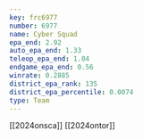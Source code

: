 ```yaml
---
key: frc6977
number: 6977
name: Cyber Squad
epa_end: 2.92
auto_epa_end: 1.33
teleop_epa_end: 1.04
endgame_epa_end: 0.56
winrate: 0.2885
district_epa_rank: 135
district_epa_percentile: 0.0074
type: Team
---
```

[[2024onsca]]
[[2024ontor]]
